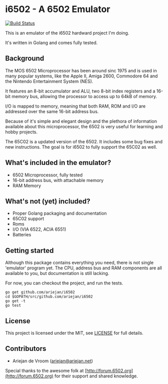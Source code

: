 # i6502 - A 6502 Emulator

[![Build Status](https://travis-ci.org/ariejan/i6502.svg?branch=master)](https://travis-ci.org/ariejan/i6502)

This is an emulator of the i6502 hardward project I'm doing.

It's written in Golang and comes fully tested. 

## Background

The MOS 6502 Microprocessor has been around sinc 1975 and is used in many popular systems, like
the Apple II, Amiga 2600, Commodore 64 and the Nintendo Entertainment System (NES).

It features an 8-bit accumulator and ALU, two 8-bit index registers and a 16-bit memory bus, allowing the processor to access up to 64kB of memory. 

I/O is mapped to memory, meaning that both RAM, ROM and I/O are addressed over the same 16-bit address bus.

Because of it's simple and elegant design and the plethora of information available about this microprocessor, the 6502 is very useful for learning and hobby projects.

The 65C02 is a updated version of the 6502. It includes some bug fixes and new instructions. The goal is for i6502 to fully support the 65C02 as well.

## What's included in the emulator?

 * 6502 Microprocessor, fully tested
 * 16-bit address bus, with attachable memory
 * RAM Memory

## What's not (yet) included?

 * Proper Golang packaging and documentation
 * 65C02 support
 * Roms
 * I/O (VIA 6522, ACIA 6551)
 * Batteries
 
## Getting started

Although this package contains everything you need, there is not single 'emulator' program yet. The CPU, address bus and RAM components are all available to you, but documentation is still lacking.

For now, you can checkout the project, and run the tests.

    go get github.com/ariejan/i6502
    cd $GOPATH/src/github.com/ariejan/i6502
    go get -t
    go test

## License

This project is licensed under the MIT, see [LICENSE](https://github.com/ariejan/i6502/blob/master/LICENSE) for full details.

## Contributors

 * Ariejan de Vroom (ariejan@ariejan.net)
 
 Special thanks to the awesome folk at [http://forum.6502.org](http://forum.6502.org) for their support and shared knowledge.